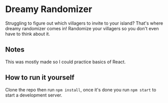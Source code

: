 # Dreamy Randomizer

Struggling to figure out which villagers to invite to your island? That's where dreamy randomizer comes in! Randomize your villagers so you don't even have to think about it.

## Notes

This was mostly made so I could practice basics of React.

## How to run it yourself

Clone the repo then run `npm install`, once it's done you run `npm start` to start a development server.
